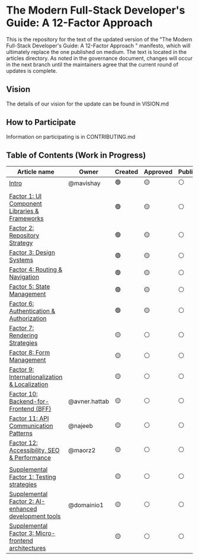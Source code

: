 # The Modern Full-Stack Developer's Guide: A 12-Factor Approach
This is the repository for the text of the updated version of the "The Modern Full-Stack Developer's Guide: A 12-Factor Approach
" manifesto, which will ultimately replace the one published on medium. The text is located in the articles directory. As noted in the governance document, changes will occur in the next branch until the maintainers agree that the current round of updates is complete.
## Vision
The details of our vision for the update can be found in VISION.md
## How to Participate
Information on participating is in CONTRIBUTING.md

## Table of Contents (Work in Progress)

| Article name                                                                                                                                           | Owner         | Created | Approved | Published |
|--------------------------------------------------------------------------------------------------------------------------------------------------------|---------------|---------|----------|-----------|
| [Intro](https://github.com/tikalk/full-Stack-12-factors/blob/main/articles/00-Intro.md)                                                                | @mavishay     | 🟢      | 🟡       | ⚪️        |
|                                                                                                                                                        |               |         |          |           |
| [Factor 1: UI Component Libraries & Frameworks](https://github.com/tikalk/full-Stack-12-factors/blob/main/articles/01-Factor-1.md)                     |               | 🟢      | 🟡       | ⚪️        |
| [Factor 2: Repository Strategy](https://github.com/tikalk/full-Stack-12-factors/blob/main/articles/02-Factor-2.md)                                     |               | 🟢      | 🟡       | ⚪️        |                                              |       |         |          |           |
| [Factor 3: Design Systems](https://github.com/tikalk/full-Stack-12-factors/blob/main/articles/03-Factor-3.md)                                          |               | 🟢      | 🟡       | ⚪️        |                                              |       |         |          |           |
| [Factor 4: Routing & Navigation](https://github.com/tikalk/full-Stack-12-factors/blob/main/articles/04-Factor-4.md)                                    |               | 🟢      | 🟡       | ⚪️        |                                              |       |         |          |           |
| [Factor 5: State Management ](https://github.com/tikalk/full-Stack-12-factors/blob/main/articles/05-Factor-5.md)                                       |               | 🟢      | 🟡       | ⚪️        |                                              |       |         |          |           |
| [Factor 6: Authentication & Authorization](https://github.com/tikalk/full-Stack-12-factors/blob/main/articles/06-Factor-6.md)                          |               | 🟢      | 🟡       | ⚪️        |                                              |       |         |          |           |
| [Factor 7: Rendering Strategies](https://github.com/tikalk/full-Stack-12-factors/blob/main/articles/07-Factor-7.md)                                    |               | 🟡      | ⚪️       | ⚪️        |                                              |       |         |          |           |
| [Factor 8: Form Management](https://github.com/tikalk/full-Stack-12-factors/blob/main/articles/08-Factor-8.md)                                         |               | 🟡      | ⚪️       | ⚪️        |                                              |       |         |          |           |
| [Factor 9: Internationalization & Localization](https://github.com/tikalk/full-Stack-12-factors/blob/main/articles/09-Factor-9.md)                     |               | 🟡      | ⚪️       | ⚪️        |                                              |       |         |          |           |
| [Factor 10: Backend-for-Frontend (BFF)](https://github.com/tikalk/full-Stack-12-factors/blob/main/articles/10-Factor-10.md)                            | @avner.hattab | 🟡      | ⚪️       | ⚪️        |                                              |       |         |          |           |
| [Factor 11: API Communication Patterns](https://github.com/tikalk/full-Stack-12-factors/blob/main/articles/11-Factor-11.md)                            | @najeeb       | 🟡      | ⚪️       | ⚪️        |                                              |       |         |          |           |
| [Factor 12: Accessibility, SEO & Performance](https://github.com/tikalk/full-Stack-12-factors/blob/main/articles/12-Factor-12.md)                      | @maorz2       | 🟡      | ⚪️       | ⚪️        |                                              |       |         |          |           |
|                                                                                                                                                        |               |         |          |           |                                              |       |         |          |           |
| [Supplemental Factor 1: Testing strategies](https://github.com/tikalk/full-Stack-12-factors/blob/main/articles/13-Supplemental-factor-1.md)            |               | 🟡      | ⚪️       | ⚪️        |                                              |       |         |          |           |
| [Supplemental Factor 2: AI-enhanced development tools](https://github.com/tikalk/full-Stack-12-factors/blob/main/articles/14-Supplemental-factor-2.md) | @domainio1    | 🟡      | ⚪️       | ⚪️        |                                              |       |         |          |           |
| [Supplemental Factor 3: Micro-frontend architectures](https://github.com/tikalk/full-Stack-12-factors/blob/main/articles/15-Supplemental-factor-3.md)  |               | 🟡      | ⚪️       | ⚪️        |                                              |       |         |          |           |
